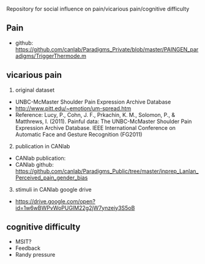 Repository for social influence on pain/vicarious pain/cognitive difficulty

## Pain
* github: https://github.com/canlab/Paradigms_Private/blob/master/PAINGEN_paradigms/TriggerThermode.m

## vicarious pain
1. original dataset
* UNBC-McMaster Shoulder Pain Expression Archive Database
* http://www.pitt.edu/~emotion/um-spread.htm
* Reference: Lucy, P., Cohn, J. F., Prkachin, K. M., Solomon, P., & Matthrews, I. (2011). Painful data: The UNBC-McMaster Shoulder Pain Expression Archive Database. IEEE International Conference on Automatic Face and Gesture Recognition (FG2011)

2. publication in CANlab
* CANlab publication: 
* CANlab github: https://github.com/canlab/Paradigms_Public/tree/master/inprep_Lanlan_Perceived_pain_gender_bias

3. stimuli in CANlab google drive
* https://drive.google.com/open?id=1w6wBWPvWoPUGIM22g2jW7ynzeiy3S5oB

## cognitive difficulty
* MSIT?
* Feedback
* Randy pressure
